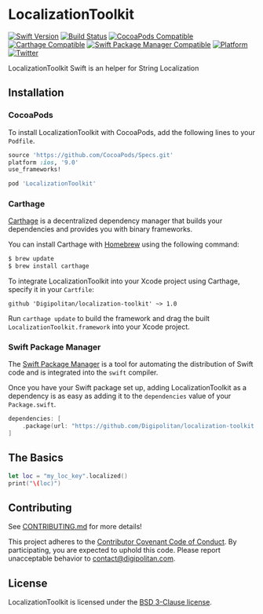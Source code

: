 LocalizationToolkit
=================================

[![Swift Version](https://img.shields.io/badge/swift-4.0-orange.svg?style=flat)](https://developer.apple.com/swift/)
[![Build Status](https://travis-ci.org/Digipolitan/localization-toolkit.svg?branch=master)](https://travis-ci.org/Digipolitan/localization-toolkit)
[![CocoaPods Compatible](https://img.shields.io/cocoapods/v/LocalizationToolkit.svg)](https://img.shields.io/cocoapods/v/LocalizationToolkit.svg)
[![Carthage Compatible](https://img.shields.io/badge/carthage-compatible-brightgreen.svg?style=flat)](https://github.com/Carthage/Carthage)
[![Swift Package Manager Compatible](https://img.shields.io/badge/swift%20package%20manager-compatible-brightgreen.svg?style=flat)](https://swift.org/package-manager/)
[![Platform](https://img.shields.io/cocoapods/p/LocalizationToolkit.svg?style=flat)](http://cocoadocs.org/docsets/LocalizationToolkit)
[![Twitter](https://img.shields.io/badge/twitter-@Digipolitan-blue.svg?style=flat)](http://twitter.com/Digipolitan)

LocalizationToolkit Swift is an helper for String Localization

## Installation

### CocoaPods

To install LocalizationToolkit with CocoaPods, add the following lines to your `Podfile`.

```ruby
source 'https://github.com/CocoaPods/Specs.git'
platform :ios, '9.0'
use_frameworks!

pod 'LocalizationToolkit'
```

### Carthage

[Carthage](https://github.com/Carthage/Carthage) is a decentralized dependency manager that builds your dependencies and provides you with binary frameworks.

You can install Carthage with [Homebrew](http://brew.sh/) using the following command:

```bash
$ brew update
$ brew install carthage
```

To integrate LocalizationToolkit into your Xcode project using Carthage, specify it in your `Cartfile`:

```
github 'Digipolitan/localization-toolkit' ~> 1.0
```

Run `carthage update` to build the framework and drag the built `LocalizationToolkit.framework` into your Xcode project.

### Swift Package Manager

The [Swift Package Manager](https://swift.org/package-manager/) is a tool for automating the distribution of Swift code and is integrated into the `swift` compiler.

Once you have your Swift package set up, adding LocalizationToolkit as a dependency is as easy as adding it to the `dependencies` value of your `Package.swift`.

```swift
dependencies: [
    .package(url: "https://github.com/Digipolitan/localization-toolkit.git", from: "1.0.0")
]
```

## The Basics

```swift
let loc = "my_loc_key".localized()
print("\(loc)")
```

## Contributing

See [CONTRIBUTING.md](CONTRIBUTING.md) for more details!

This project adheres to the [Contributor Covenant Code of Conduct](CODE_OF_CONDUCT.md).
By participating, you are expected to uphold this code. Please report
unacceptable behavior to [contact@digipolitan.com](mailto:contact@digipolitan.com).

## License

LocalizationToolkit is licensed under the [BSD 3-Clause license](LICENSE).

